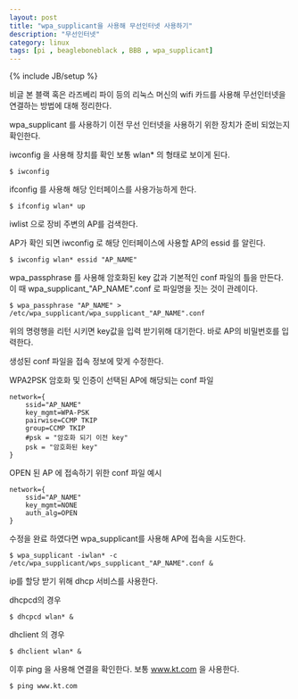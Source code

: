 ```yaml
---
layout: post
title: "wpa_supplicant을 사용해 무선인터넷 사용하기"
description: "무선인터넷"
category: linux
tags: [pi , beagleboneblack , BBB , wpa_supplicant]
---
```

{% include JB/setup %}


비글 본 블랙 혹은 라즈베리 파이 등의 리눅스 머신의 wifi 카드를 사용해 무선인터넷을 연결하는 방법에 대해 정리한다.

wpa_supplicant 를 사용하기 이전 무선 인터넷을 사용하기 위한 장치가 준비 되었는지 확인한다.

iwconfig 을 사용해 장치를 확인 보통 wlan* 의 형태로 보이게 된다.
 
    $ iwconfig

ifconfig 를 사용해 해당 인터페이스를 사용가능하게 한다. 

    $ ifconfig wlan* up

iwlist 으로 장비 주변의 AP를 검색한다.

AP가 확인 되면 iwconfig 로 해당 인터페이스에 사용할 AP의 essid 를 알린다.

    $ iwconfig wlan* essid "AP_NAME"

wpa_passphrase 를 사용해 암호화된 key 값과 기본적인 conf 파일의 틀을 만든다. 이 때 wpa_supplicant_"AP_NAME".conf 로 파일명을 짓는 것이 관례이다.

    $ wpa_passphrase "AP_NAME" > /etc/wpa_supplicant/wpa_supplicant_"AP_NAME".conf

위의 명령행을 리턴 시키면 key값을 입력 받기위해 대기한다. 바로 AP의 비밀번호를 입력한다.

생성된 conf 파일을 접속 정보에 맞게 수정한다.

WPA2PSK 암호화 및 인증이 선택된 AP에 해당되는 conf 파일

    network={
        ssid="AP_NAME"
        key_mgmt=WPA-PSK
        pairwise=CCMP TKIP
        group=CCMP TKIP
        #psk = "암호화 되기 이전 key"
        psk = "암호화된 key"
    }

OPEN 된 AP 에 접속하기 위한 conf 파일 예시

    network={
        ssid="AP_NAME"
        key_mgmt=NONE
        auth_alg=OPEN
    }

수정을 완료 하였다면 wpa_supplicant를 사용해 AP에 접속을 시도한다.

    $ wpa_supplicant -iwlan* -c /etc/wpa_supplicant/wps_supplicant_"AP_NAME".conf &

ip를 할당 받기 위해 dhcp 서비스를 사용한다.

dhcpcd의 경우

    $ dhcpcd wlan* &

dhclient 의 경우

    $ dhclient wlan* &

이후 ping 을 사용해 연결을 확인한다. 보통 www.kt.com 을 사용한다.

    $ ping www.kt.com

